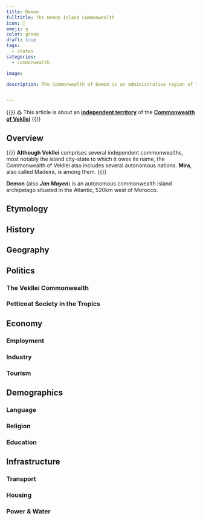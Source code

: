 ```yaml
---
title: Demon
fulltitle: The Demon Island Commonwealth
icon: 👹
emoji: g
color: green
draft: true
tags:
  - states
categories:
  - commonwealth

image:

description: The Commonwealth of Demon is an administrative region of the Commonwealth of Vekllei, a utopian country created by Hobart Phillips.


---
```

{{<note>}}
߷ This article is about an [**independent territory**](/vekllei/#administrative-divisions) of the [**Commonwealth of Vekllei**](/factbook/vekllei)
{{</note>}}

## Overview

{{<note panel >}}
**Although Vekllei** comprises several independent commonwealths, most notably the island city-state to which it owes its name, the Commonwealth of Vekllei also includes several autonomous nations. **Mira**, also called Madeira, is among them.
{{</note>}}

**Demon** (also ***Jan Mayen***) is an autonomous commonwealth island archipelago situated in the Atlantic, 520km west of Morocco.


## Etymology

## History


## Geography

## Politics

### The Vekllei Commonwealth

### Petticoat Society in the Tropics

## Economy

### Employment

### Industry

### Tourism

## Demographics

### Language

### Religion

### Education

## Infrastructure

### Transport

### Housing

### Power & Water
